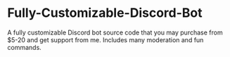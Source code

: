 # Fully-Customizable-Discord-Bot
A fully customizable Discord bot source code that you may purchase from $5-20 and get support from me. Includes many moderation and fun commands.
